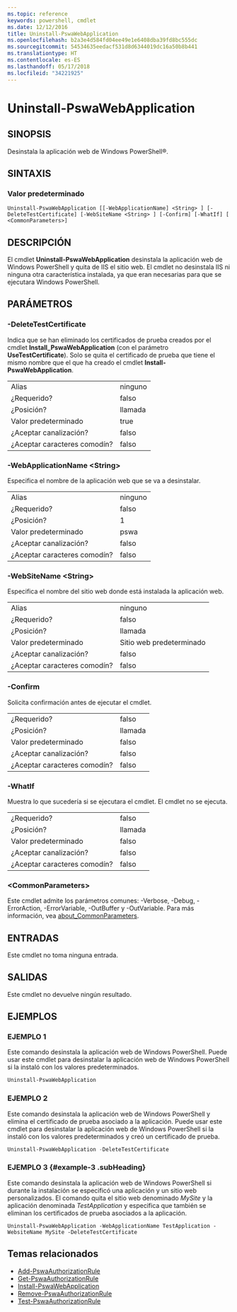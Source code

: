 ```yaml
---
ms.topic: reference
keywords: powershell, cmdlet
ms.date: 12/12/2016
title: Uninstall-PswaWebApplication
ms.openlocfilehash: b2a3e4d584fd04ee49e1e6408dba39fd8bc555dc
ms.sourcegitcommit: 54534635eedacf531d8d6344019dc16a50b8b441
ms.translationtype: HT
ms.contentlocale: es-ES
ms.lasthandoff: 05/17/2018
ms.locfileid: "34221925"
---
```

# <a name="uninstall-pswawebapplication"></a>Uninstall-PswaWebApplication

## <a name="synopsis"></a>SINOPSIS

Desinstala la aplicación web de Windows PowerShell®.

## <a name="syntax"></a>SINTAXIS

### <a name="default"></a>Valor predeterminado
```
Uninstall-PswaWebApplication [[-WebApplicationName] <String> ] [-DeleteTestCertificate] [-WebSiteName <String> ] [-Confirm] [-WhatIf] [ <CommonParameters>]
```

## <a name="description"></a>DESCRIPCIÓN

El cmdlet **Uninstall-PswaWebApplication** desinstala la aplicación web de Windows PowerShell y quita de IIS el sitio web. El cmdlet no desinstala IIS ni ninguna otra característica instalada, ya que eran necesarias para que se ejecutara Windows PowerShell.

## <a name="parameters"></a>PARÁMETROS

### <a name="-deletetestcertificate"></a>-DeleteTestCertificate

Indica que se han eliminado los certificados de prueba creados por el cmdlet **Install\_PswaWebApplication** (con el parámetro **UseTestCertificate**).
Solo se quita el certificado de prueba que tiene el mismo nombre que el que ha creado el cmdlet **Install-PswaWebApplication**.

|||
|-|-|
| Alias                              | ninguno                                 |
| ¿Requerido?                            | falso                                |
| ¿Posición?                            | llamada                                |
| Valor predeterminado                        | true                                 |
| ¿Aceptar canalización?               | falso                                |
| ¿Aceptar caracteres comodín?          | falso                                |

### <a name="-webapplicationname-ltstringgt"></a>-WebApplicationName &lt;String&gt;

Especifica el nombre de la aplicación web que se va a desinstalar.

|||
|-|-|
| Alias                              | ninguno                                 |
| ¿Requerido?                            | falso                                |
| ¿Posición?                            | 1                                    |
| Valor predeterminado                        | pswa                                 |
| ¿Aceptar canalización?               | falso                                |
| ¿Aceptar caracteres comodín?          | falso                                |

### <a name="-websitename-ltstringgt"></a>-WebSiteName &lt;String&gt;

Especifica el nombre del sitio web donde está instalada la aplicación web.

|||
|-|-|
| Alias                              | ninguno                                 |
| ¿Requerido?                            | falso                                |
| ¿Posición?                            | llamada                                |
| Valor predeterminado                        | Sitio web predeterminado                     |
| ¿Aceptar canalización?               | falso                                |
| ¿Aceptar caracteres comodín?          | falso                                |

### <a name="-confirm"></a>-Confirm

Solicita confirmación antes de ejecutar el cmdlet.

|||
|-|-|
| ¿Requerido?                            | falso                                |
| ¿Posición?                            | llamada                                |
| Valor predeterminado                        | falso                                |
| ¿Aceptar canalización?               | falso                                |
| ¿Aceptar caracteres comodín?          | falso                                |

### <a name="-whatif"></a>-WhatIf

Muestra lo que sucedería si se ejecutara el cmdlet.
El cmdlet no se ejecuta.

|||
|-|-|
| ¿Requerido?                            | falso                                |
| ¿Posición?                            | llamada                                |
| Valor predeterminado                        | falso                                |
| ¿Aceptar canalización?               | falso                                |
| ¿Aceptar caracteres comodín?          | falso                                |

### <a name="ltcommonparametersgt"></a>&lt;CommonParameters&gt;

Este cmdlet admite los parámetros comunes: -Verbose, -Debug, -ErrorAction, -ErrorVariable, -OutBuffer y -OutVariable.
Para más información, vea [about_CommonParameters](http://go.microsoft.com/fwlink/p/?LinkID=113216).

## <a name="inputs"></a>ENTRADAS

Este cmdlet no toma ninguna entrada.

## <a name="outputs"></a>SALIDAS

Este cmdlet no devuelve ningún resultado.

## <a name="examples"></a>EJEMPLOS

### <a name="example-1"></a>EJEMPLO 1

Este comando desinstala la aplicación web de Windows PowerShell.
Puede usar este cmdlet para desinstalar la aplicación web de Windows PowerShell si la instaló con los valores predeterminados.

```PowerShell
Uninstall-PswaWebApplication
```

### <a name="example-2"></a>EJEMPLO 2

Este comando desinstala la aplicación web de Windows PowerShell y elimina el certificado de prueba asociado a la aplicación.
Puede usar este cmdlet para desinstalar la aplicación web de Windows PowerShell si la instaló con los valores predeterminados y creó un certificado de prueba.

```PowerShell
Uninstall-PswaWebApplication -DeleteTestCertificate
```

### <a name="example-3-example-3-subheading"></a>EJEMPLO 3 {#example-3 .subHeading}

Este comando desinstala la aplicación web de Windows PowerShell si durante la instalación se especificó una aplicación y un sitio web personalizados.
El comando quita el sitio web denominado *MySite* y la aplicación denominada *TestApplication* y especifica que también se eliminan los certificados de prueba asociados a la aplicación.

```
Uninstall-PswaWebApplication -WebApplicationName TestApplication -WebsiteName MySite -DeleteTestCertificate
```

## <a name="related-topics"></a>Temas relacionados

- [Add-PswaAuthorizationRule](add-pswaauthorizationrule.md)
- [Get-PswaAuthorizationRule](get-pswaauthorizationrule.md)
- [Install-PswaWebApplication](install-pswawebapplication.md)
- [Remove-PswaAuthorizationRule](remove-pswaauthorizationrule.md)
- [Test-PswaAuthorizationRule](test-pswaauthorizationrule.md)